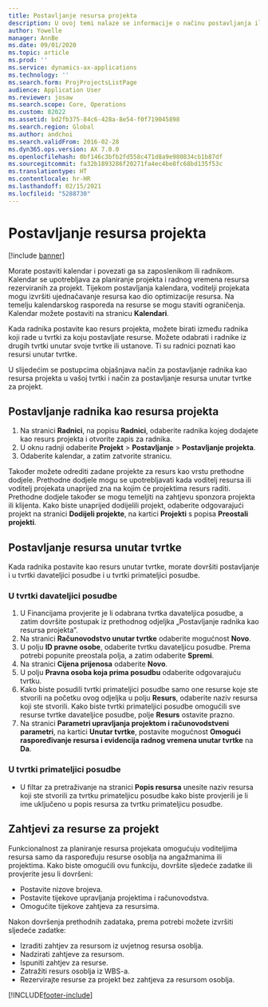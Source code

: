 ```yaml
---
title: Postavljanje resursa projekta
description: U ovoj temi nalaze se informacije o načinu postavljanja ili zahtijevanja resursa za projekt.
author: Yowelle
manager: AnnBe
ms.date: 09/01/2020
ms.topic: article
ms.prod: ''
ms.service: dynamics-ax-applications
ms.technology: ''
ms.search.form: ProjProjectsListPage
audience: Application User
ms.reviewer: josaw
ms.search.scope: Core, Operations
ms.custom: 82022
ms.assetid: bd2fb375-84c6-428a-8e54-f0f719045898
ms.search.region: Global
ms.author: andchoi
ms.search.validFrom: 2016-02-28
ms.dyn365.ops.version: AX 7.0.0
ms.openlocfilehash: 0bf146c3bfb2fd558c471d8a9e980834cb1b87df
ms.sourcegitcommit: fa32b1893286f20271fa4ec4be8fc68bd135f53c
ms.translationtype: HT
ms.contentlocale: hr-HR
ms.lasthandoff: 02/15/2021
ms.locfileid: "5288730"
---
```

# <a name="set-up-project-resources"></a>Postavljanje resursa projekta

[!include [banner](../includes/banner.md)]

Morate postaviti kalendar i povezati ga sa zaposlenikom ili radnikom. Kalendar se upotrebljava za planiranje projekta i radnog vremena resursa rezerviranih za projekt. Tijekom postavljanja kalendara, voditelji projekata mogu izvršiti ujednačavanje resursa kao dio optimizacije resursa. Na temelju kalendarskog rasporeda na resurse se mogu staviti ograničenja. Kalendar možete postaviti na stranicu **Kalendari**.

Kada radnika postavite kao resurs projekta, možete birati između radnika koji rade u tvrtki za koju postavljate resurse. Možete odabrati i radnike iz drugih tvrtki unutar svoje tvrtke ili ustanove. Ti su radnici poznati kao resursi unutar tvrtke.

U slijedećim se postupcima objašnjava način za postavljanje radnika kao resursa projekta u vašoj tvrtki i način za postavljanje resursa unutar tvrtke za projekt.

## <a name="set-up-a-worker-as-a-project-resource"></a>Postavljanje radnika kao resursa projekta

1. Na stranici **Radnici**, na popisu **Radnici**, odaberite radnika kojeg dodajete kao resurs projekta i otvorite zapis za radnika.
2. U oknu radnji odaberite **Projekt** &gt; **Postavljanje** &gt; **Postavljanje projekta**.
3. Odaberite kalendar, a zatim zatvorite stranicu.

Također možete odrediti zadane projekte za resurs kao vrstu prethodne dodjele. Prethodne dodjele mogu se upotrebljavati kada voditelj resursa ili voditelj projekata unaprijed zna na kojim će projektima resurs raditi. Prethodne dodjele također se mogu temeljiti na zahtjevu sponzora projekta ili klijenta. Kako biste unaprijed dodijelili projekt, odaberite odgovarajući projekt na stranici **Dodijeli projekte**, na kartici **Projekti** s popisa **Preostali projekti**.

## <a name="set-up-an-intercompany-resource"></a>Postavljanje resursa unutar tvrtke

Kada radnika postavite kao resurs unutar tvrtke, morate dovršiti postavljanje i u tvrtki davateljici posudbe i u tvrtki primateljici posudbe.

### <a name="in-the-lending-company"></a>U tvrtki davateljici posudbe

1. U Financijama provjerite je li odabrana tvrtka davateljica posudbe, a zatim dovršite postupak iz prethodnog odjeljka „Postavljanje radnika kao resursa projekta”.
2. Na stranici **Računovodstvo unutar tvrtke** odaberite mogućnost **Novo**.
3. U polju **ID pravne osobe**, odaberite tvrtku davateljicu posudbe. Prema potrebi popunite preostala polja, a zatim odaberite **Spremi**.
4. Na stranici **Cijena prijenosa** odaberite **Novo**.
5. U polju **Pravna osoba koja prima posudbu** odaberite odgovarajuću tvrtku.
6. Kako biste posudili tvrtki primateljici posudbe samo one resurse koje ste stvorili na početku ovog odjeljka u polju **Resurs**, odaberite naziv resursa koji ste stvorili. Kako biste tvrtki primateljici posudbe omogućili sve resurse tvrtke davateljice posudbe, polje **Resurs** ostavite prazno.
7. Na stranici **Parametri upravljanja projektom i računovodstveni parametri**, na kartici **Unutar tvrtke**, postavite mogućnost **Omogući raspoređivanje resursa i evidencija radnog vremena unutar tvrtke** na **Da**.

### <a name="in-the-borrowing-company"></a>U tvrtki primateljici posudbe

- U filtar za pretraživanje na stranici **Popis resursa** unesite naziv resursa koji ste stvorili za tvrtku primateljicu posudbe kako biste provjerili je li ime uključeno u popis resursa za tvrtku primateljicu posudbe.

## <a name="request-project-resources"></a>Zahtjevi za resurse za projekt
Funkcionalnost za planiranje resursa projekata omogućuju voditeljima resursa samo da raspoređuju resurse osoblja na angažmanima ili projektima. Kako biste omogućili ovu funkciju, dovršite sljedeće zadatke ili provjerite jesu li dovršeni:

- Postavite nizove brojeva.
- Postavite tijekove upravljanja projektima i računovodstva.
- Omogućite tijekove zahtjeva za resursima.

Nakon dovršenja prethodnih zadataka, prema potrebi možete izvršiti sljedeće zadatke:

- Izraditi zahtjev za resursom iz uvjetnog resursa osoblja.
- Nadzirati zahtjeve za resursom.
- Ispuniti zahtjev za resurse.
- Zatražiti resurs osoblja iz WBS-a.
- Rezervirajte resurse za projekt bez zahtjeva za resursom osoblja.


[!INCLUDE[footer-include](../includes/footer-banner.md)]